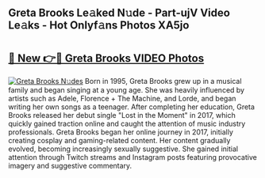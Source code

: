 ## Greta Brooks Le𝚊ked N𝚞de - Part-ujV Video Le𝚊ks - Hot Onlyf𝚊ns Photos XA5jo

# <h2><a href="http://ab97101.deff.icu/?id=Greta+Brooks">🔗 New 👉🔴 Greta Brooks VIDEO Photos</a></h2>

[![Greta Brooks N𝚞des](https://i.imgur.com/rIISA9y.gif)](http://ab97101.deff.icu/?id=Greta+Brooks)
Born in 1995, Greta Brooks grew up in a musical family and began singing at a young age. She was heavily influenced by artists such as Adele, Florence + The Machine, and Lorde, and began writing her own songs as a teenager. After completing her education, Greta Brooks released her debut single "Lost in the Moment" in 2017, which quickly gained traction online and caught the attention of music industry professionals. Greta Brooks began her online journey in 2017, initially creating cosplay and gaming-related content. Her content gradually evolved, becoming increasingly sexually suggestive. She gained initial attention through Twitch streams and Instagram posts featuring provocative imagery and suggestive commentary.
